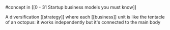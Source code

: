 #concept in [[0 - 31 Startup business models you must know]]

A diversification [[strategy]] where each [[business]] unit is like the tentacle of an octopus: it works independently but it's connected to the main body

